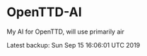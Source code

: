 # OpenTTD-AI
My AI for OpenTTD, will use primarily air

Latest backup: Sun Sep 15 16:06:01 UTC 2019
